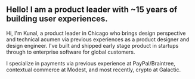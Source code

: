 ## Hello! I am a product leader with ~15 years of building user experiences.

Hi, I'm Kunal, a product leader in Chicago who brings design perspective and technical acumen via previous experiences as a product designer and design engineer. I've built and shipped early stage product in startups through to enterprise software for global customers.

I specialize in payments via previous experience at PayPal/Braintree, contextual commerce at Modest, and most recently, crypto at Galactic.
